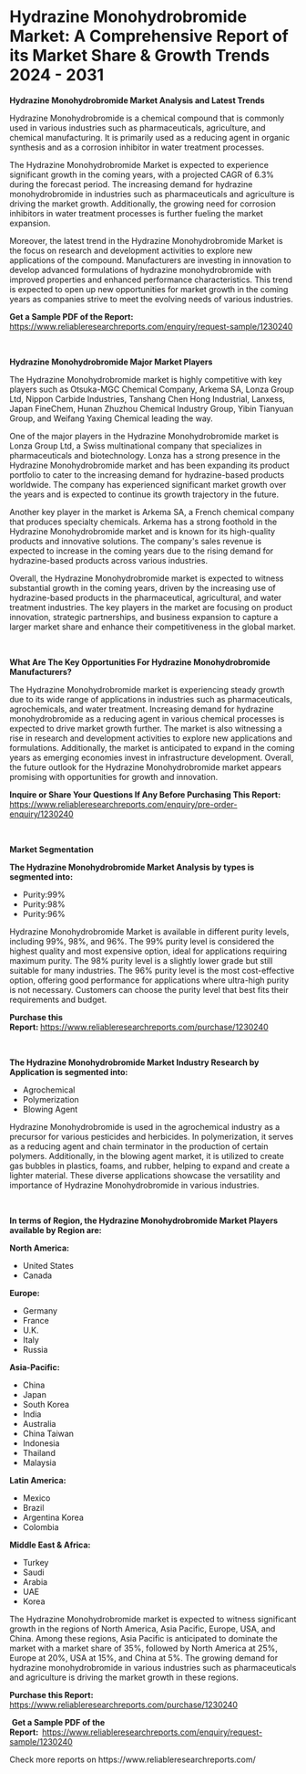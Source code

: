 <p><h1>Hydrazine Monohydrobromide Market: A Comprehensive Report of its Market Share & Growth Trends 2024 - 2031</h1></p><p><strong>Hydrazine Monohydrobromide Market Analysis and Latest Trends</strong></p>
<p><p>Hydrazine Monohydrobromide is a chemical compound that is commonly used in various industries such as pharmaceuticals, agriculture, and chemical manufacturing. It is primarily used as a reducing agent in organic synthesis and as a corrosion inhibitor in water treatment processes.</p><p>The Hydrazine Monohydrobromide Market is expected to experience significant growth in the coming years, with a projected CAGR of 6.3% during the forecast period. The increasing demand for hydrazine monohydrobromide in industries such as pharmaceuticals and agriculture is driving the market growth. Additionally, the growing need for corrosion inhibitors in water treatment processes is further fueling the market expansion.</p><p>Moreover, the latest trend in the Hydrazine Monohydrobromide Market is the focus on research and development activities to explore new applications of the compound. Manufacturers are investing in innovation to develop advanced formulations of hydrazine monohydrobromide with improved properties and enhanced performance characteristics. This trend is expected to open up new opportunities for market growth in the coming years as companies strive to meet the evolving needs of various industries.</p></p>
<p><strong>Get a Sample PDF of the Report:&nbsp;</strong> <a href="https://www.reliableresearchreports.com/enquiry/request-sample/1230240">https://www.reliableresearchreports.com/enquiry/request-sample/1230240</a></p>
<p>&nbsp;</p>
<p><strong>Hydrazine Monohydrobromide Major Market Players</strong></p>
<p><p>The Hydrazine Monohydrobromide market is highly competitive with key players such as Otsuka-MGC Chemical Company, Arkema SA, Lonza Group Ltd, Nippon Carbide Industries, Tanshang Chen Hong Industrial, Lanxess, Japan FineChem, Hunan Zhuzhou Chemical Industry Group, Yibin Tianyuan Group, and Weifang Yaxing Chemical leading the way.</p><p>One of the major players in the Hydrazine Monohydrobromide market is Lonza Group Ltd, a Swiss multinational company that specializes in pharmaceuticals and biotechnology. Lonza has a strong presence in the Hydrazine Monohydrobromide market and has been expanding its product portfolio to cater to the increasing demand for hydrazine-based products worldwide. The company has experienced significant market growth over the years and is expected to continue its growth trajectory in the future.</p><p>Another key player in the market is Arkema SA, a French chemical company that produces specialty chemicals. Arkema has a strong foothold in the Hydrazine Monohydrobromide market and is known for its high-quality products and innovative solutions. The company's sales revenue is expected to increase in the coming years due to the rising demand for hydrazine-based products across various industries.</p><p>Overall, the Hydrazine Monohydrobromide market is expected to witness substantial growth in the coming years, driven by the increasing use of hydrazine-based products in the pharmaceutical, agricultural, and water treatment industries. The key players in the market are focusing on product innovation, strategic partnerships, and business expansion to capture a larger market share and enhance their competitiveness in the global market.</p></p>
<p>&nbsp;</p>
<p><strong>What Are The Key Opportunities For Hydrazine Monohydrobromide Manufacturers?</strong></p>
<p><p>The Hydrazine Monohydrobromide market is experiencing steady growth due to its wide range of applications in industries such as pharmaceuticals, agrochemicals, and water treatment. Increasing demand for hydrazine monohydrobromide as a reducing agent in various chemical processes is expected to drive market growth further. The market is also witnessing a rise in research and development activities to explore new applications and formulations. Additionally, the market is anticipated to expand in the coming years as emerging economies invest in infrastructure development. Overall, the future outlook for the Hydrazine Monohydrobromide market appears promising with opportunities for growth and innovation.</p></p>
<p><strong>Inquire or Share Your Questions If Any Before Purchasing This Report:</strong> <a href="https://www.reliableresearchreports.com/enquiry/pre-order-enquiry/1230240">https://www.reliableresearchreports.com/enquiry/pre-order-enquiry/1230240</a></p>
<p>&nbsp;</p>
<p><strong>Market Segmentation</strong></p>
<p><strong>The Hydrazine Monohydrobromide Market Analysis by types is segmented into:</strong></p>
<p><ul><li>Purity:99%</li><li>Purity:98%</li><li>Purity:96%</li></ul></p>
<p><p>Hydrazine Monohydrobromide Market is available in different purity levels, including 99%, 98%, and 96%. The 99% purity level is considered the highest quality and most expensive option, ideal for applications requiring maximum purity. The 98% purity level is a slightly lower grade but still suitable for many industries. The 96% purity level is the most cost-effective option, offering good performance for applications where ultra-high purity is not necessary. Customers can choose the purity level that best fits their requirements and budget.</p></p>
<p><strong>Purchase this Report:&nbsp;</strong><a href="https://www.reliableresearchreports.com/purchase/1230240">https://www.reliableresearchreports.com/purchase/1230240</a></p>
<p>&nbsp;</p>
<p><strong>The Hydrazine Monohydrobromide Market Industry Research by Application is segmented into:</strong></p>
<p><ul><li>Agrochemical</li><li>Polymerization</li><li>Blowing Agent</li></ul></p>
<p><p>Hydrazine Monohydrobromide is used in the agrochemical industry as a precursor for various pesticides and herbicides. In polymerization, it serves as a reducing agent and chain terminator in the production of certain polymers. Additionally, in the blowing agent market, it is utilized to create gas bubbles in plastics, foams, and rubber, helping to expand and create a lighter material. These diverse applications showcase the versatility and importance of Hydrazine Monohydrobromide in various industries.</p></p>
<p>&nbsp;</p>
<p><strong>In terms of Region, the Hydrazine Monohydrobromide Market Players available by Region are:</strong></p>
<p>
    <p> <strong> North America: </strong>
        <ul>
            <li>United States</li>
            <li>Canada</li>
        </ul>
        </p> 
    <p> <strong> Europe: </strong>
        <ul>
            <li>Germany</li>
            <li>France</li>
            <li>U.K.</li>
            <li>Italy</li>
            <li>Russia</li>
        </ul>
        </p> 
    <p> <strong> Asia-Pacific: </strong>
        <ul>
            <li>China</li>
            <li>Japan</li>
            <li>South Korea</li>
            <li>India</li>
            <li>Australia</li>
            <li>China Taiwan</li>
            <li>Indonesia</li>
            <li>Thailand</li>
            <li>Malaysia</li>
        </ul>
        </p> 
    <p> <strong> Latin America: </strong>
        <ul>
            <li>Mexico</li>
            <li>Brazil</li>
            <li>Argentina Korea</li>
            <li>Colombia</li>
        </ul>
        </p> 
    <p> <strong> Middle East & Africa: </strong>
        <ul>
            <li>Turkey</li>
            <li>Saudi</li>
            <li>Arabia</li>
            <li>UAE</li>
            <li>Korea</li>
        </ul>
    </p>
    </p>
<p><p>The Hydrazine Monohydrobromide market is expected to witness significant growth in the regions of North America, Asia Pacific, Europe, USA, and China. Among these regions, Asia Pacific is anticipated to dominate the market with a market share of 35%, followed by North America at 25%, Europe at 20%, USA at 15%, and China at 5%. The growing demand for hydrazine monohydrobromide in various industries such as pharmaceuticals and agriculture is driving the market growth in these regions.</p></p>
<p><strong>Purchase this Report: </strong><a href="https://www.reliableresearchreports.com/purchase/1230240">https://www.reliableresearchreports.com/purchase/1230240</a></p>
<p>&nbsp;<strong>Get a Sample PDF of the Report:&nbsp;&nbsp;</strong><a href="https://www.reliableresearchreports.com/enquiry/request-sample/1230240">https://www.reliableresearchreports.com/enquiry/request-sample/1230240</a></p>
<p><strong></strong></p>
<p>Check more reports on https://www.reliableresearchreports.com/</p>